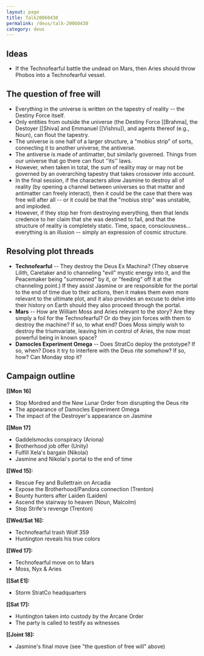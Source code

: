 ```yaml
---
layout: page
title: Talk20060430
permalink: /deus/talk-20060430
category: deus
---
```

## Ideas
* If the Technofearful battle the undead on Mars, then Aries should throw Phobos into a Technofearful vessel.

## The question of free will
* Everything in the universe is written on the tapestry of reality -- the Destiny Force itself.
* Only entities from outside the universe (the Destiny Force [[Brahma], the Destoyer [[Shiva] and Emmanuel [[Vishnu]), and agents thereof (e.g., Noun), can flout the tapestry.
* The universe is one half of a larger structure, a &quot;mobius strip&quot; of sorts, connecting it to another universe, the antiverse.
* The antiverse is made of antimatter, but similarly governed. Things from our universe that go there can flout ''its'' laws.
* However, when taken in total, the sum of reality may or may not be governed by an overarching tapestry that takes crossover into account.
* In the final session, if the characters allow Jasmine to destroy all of reality (by opening a channel between universes so that matter and antimatter can freely interact), then it could be the case that there was free will after all -- or it could be that the &quot;mobius strip&quot; was unstable, and imploded.
* However, if they stop her from destroying everything, then that lends credence to her claim that she was destined to fail, and that the structure of reality is completely static. Time, space, consciousness... everything is an illusion -- simply an expression of cosmic structure.

## Resolving plot threads
* __Technofearful__ -- They destroy the Deus Ex Machina? (They observe Lilith, Caretaker and Io channeling &quot;evil&quot; mystic energy into it, and the Peacemaker being &quot;summoned&quot; by it, or &quot;feeding&quot; off it at the channeling point.) If they assist Jasmine or are responsible for the portal to the end of time due to their actions, then it makes them even more relevant to the ultimate plot, and it also provides an excuse to delve into their history on Earth should they also proceed through the portal.
* __Mars__ -- How are William Moss and Aries relevant to the story? Are they simply a foil for the Technofearful? Or do they join forces with them to destroy the machine? If so, to what end? Does Moss simply wish to destroy the triumvariate, leaving him in control of Aries, the now most powerful being in known space?
* __Damocles Experiment Omega__ -- Does StratCo deploy the prototype? If so, when? Does it try to interfere with the Deus rite somehow? If so, how? Can Monday stop it?

## Campaign outline

__[[Mon 16]__
* Stop Mordred and the New Lunar Order from disrupting the Deus rite
* The appearance of Damocles Experiment Omega
* The impact of the Destroyer's appearance on Jasmine

__[[Mon 17]__
* Gaddelsmocks conspiracy (Ariona)
* Brotherhood job offer (Unity)
* Fulfill Xela's bargain (Nikolai)
* Jasmine and Nikolai's portal to the end of time

__[[Wed 15]:__
* Rescue Fey and Bullettrain on Arcadia
* Expose the Brotherhood/Pandora connection (Trenton)
* Bounty hunters after Laiden (Laiden)
* Ascend the stairway to heaven (Noun, Malcolm)
* Stop Strife's revenge (Trenton)

__[[Wed/Sat 16]:__
* Technofearful trash Wolf 359
* Huntington reveals his true colors

__[[Wed 17]:__
* Technofearful move on to Mars
* Moss, Nyx &amp; Aries

__[[Sat E1]:__
* Storm StratCo headquarters

__[[Sat 17]:__
* Huntington taken into custody by the Arcane Order
* The party is called to testify as witnesses

__[[Joint 18]:__
* Jasmine's final move (see &quot;the question of free will&quot; above)

